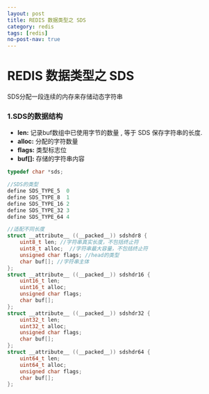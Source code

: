 ```yaml
---
layout: post
title: REDIS 数据类型之 SDS
category: redis
tags: [redis]
no-post-nav: true
---
```


REDIS 数据类型之 SDS
===

SDS分配一段连续的内存来存储动态字符串



### 1.SDS的数据结构

- **len:**  记录buf数组中已使用字节的数量 , 等于 SDS 保存字符串的长度.
- **alloc:** 分配的字符数量
- **flags:** 类型标志位
- **buf[]:** 存储的字符串内容

```c
typedef char *sds;

//SDS的类型
define SDS_TYPE_5  0
define SDS_TYPE_8  1
define SDS_TYPE_16 2
define SDS_TYPE_32 3
define SDS_TYPE_64 4

//适配不同长度
struct __attribute__ ((__packed__)) sdshdr8 {
    uint8_t len; //字符串真实长度，不包括终止符
    uint8_t alloc;  //字符串最大容量，不包括终止符
    unsigned char flags; //head的类型
    char buf[]; //字符串主体
};
struct __attribute__ ((__packed__)) sdshdr16 {
    uint16_t len;
    uint16_t alloc; 
    unsigned char flags;
    char buf[];
};
struct __attribute__ ((__packed__)) sdshdr32 {
    uint32_t len; 
    uint32_t alloc;
    unsigned char flags; 
    char buf[];
};
struct __attribute__ ((__packed__)) sdshdr64 {
    uint64_t len; 
    uint64_t alloc;
    unsigned char flags;
    char buf[];
};
```

